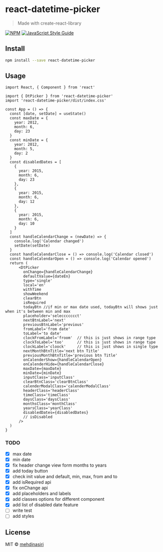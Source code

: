 # react-datetime-picker

> Made with create-react-library

[![NPM](https://img.shields.io/npm/v/react-datetime-picker.svg)](https://www.npmjs.com/package/react-datetime-picker) [![JavaScript Style Guide](https://img.shields.io/badge/code_style-standard-brightgreen.svg)](https://standardjs.com)

## Install

```bash
npm install --save react-datetime-picker
```

## Usage

```tsx
import React, { Component } from 'react'

import { DtPicker } from 'react-datetime-picker'
import 'react-datetime-picker/dist/index.css'

const App = () => {
  const [date, setDate] = useState()
  const maxDate = {
    year: 2012,
    month: 6,
    day: 23
  }
  const minDate = {
    year: 2012,
    month: 5,
    day: 2
  }
  const disabledDates = [
    {
      year: 2015,
      month: 6,
      day: 23
    },
    {
      year: 2015,
      month: 6,
      day: 12
    },
    {
      year: 2015,
      month: 6,
      day: 10
    }
  ]
  const handleCalendarChange = (newDate) => {
    console.log('Calendar changed')
    setDate(setDate)
  }
  const handleCalendarClose = () => console.log('Calendar closed')
  const handleCalendarOpen = () => console.log('Calendar opened')
  return (
      <DtPicker
        onChange={handleCalendarChange}
        defaultValue={dateEn}
        type='single'
        local='en'
        withTime
        showWeekend
        clearBtn
        isRequired
        todayBtn //if min or max date used, todayBtn will shows just when it's between min and max
        placeholder='seleccccccct'
        nextBtnLabel='next'
        previousBtnLabel='previous'
        fromLabel='from date'
        toLabel='to date'
        clockFromLabel='froom'  // this is just shows in range type
        clockToLabel='too'      // this is just shows in range type
        clockLabel='cloock'     // this is just shows in single type
        nextMonthBtnTitle='next btn Title'
        previousMonthBtnTitle='previous btn Title'
        onCalenderShow={handleCalendarOpen}
        onCalenderHide={handleCalendarClose}
        maxDate={maxDate}
        minDate={minDate}
        inputClass='inputClass'
        clearBtnClass='clearBtnClass'
        calenderModalClass='calenderModalClass'
        headerClass='headerClass'
        timeClass='timeClass'
        daysClass='daysClass'
        monthsClass='monthClass'
        yearsClass='yearClass'
        disabledDates={disabledDates}
        // isDisabled
      />
  )
}
```
### TODO

- [x] max date
- [x] min date
- [x] fix header change view form months to years
- [x] add today button
- [x] check init value and default, min, max, from and to
- [x] add isRequired api
- [x] fix onChange api
- [x] add placeholders and labels
- [x] add classes options for different component
- [x] add list of disabled date feature
- [ ] write test
- [ ] add styles

## License

MIT © [mehdinasiri](https://github.com/mehdinasiri)

